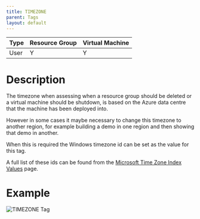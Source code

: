 ```yaml
---
title: TIMEZONE
parent: Tags
layout: default
---
```


| Type | Resource Group | Virtual Machine |
|---|---|---|
| User | Y | Y |

# Description

The timezone when assessing when a resource group should be deleted or a virtual machine should be shutdown, is based on the Azure data centre that the machine has been deployed into.

However in some cases it maybe necessary to change this timezone to another region, for example building a demo in one region and then showing that demo in another.

When this is required the Windows timezone id can be set as the value for this tag.

A full list of these ids can be found from the [Microsoft Time Zone Index Values](https://support.microsoft.com/en-gb/help/973627/microsoft-time-zone-index-values) page.

# Example

![TIMEZONE Tag](/images/tags/timezone.png)